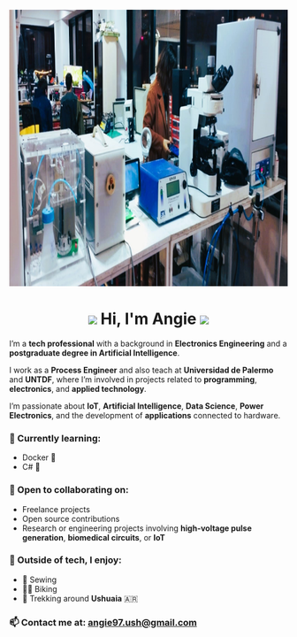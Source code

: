 <p align="center">
  <img src="https://github.com/AngieSiles/AngieSiles/blob/main/img/IMG-20230516-WA0009.jpg" height="500"/>
</p>

<h1 align="center">
  <img src="https://media2.giphy.com/media/IcJ6n6VJNjRNS/giphy.gif" width="35">
  <b>Hi, I'm Angie</b>
  <img src="https://media2.giphy.com/media/IcJ6n6VJNjRNS/giphy.gif" width="35">
</h1>

I’m a **tech professional** with a background in **Electronics Engineering** and  a **postgraduate degree in Artificial Intelligence**.

I work as a **Process Engineer** and also teach at **Universidad de Palermo** and **UNTDF**, where I’m involved in projects related to **programming**, **electronics**, and **applied technology**.

I’m passionate about **IoT**, **Artificial Intelligence**, **Data Science**, **Power Electronics**, and the development of **applications** connected to hardware.

### 🌱 Currently learning:
- Docker 🐳  
- C# 🔧  

### 🤝 Open to collaborating on:
- Freelance projects  
- Open source contributions  
- Research or engineering projects involving **high-voltage pulse generation**, **biomedical circuits**, or **IoT**  


### 🌄 Outside of tech, I enjoy:
- 🧵 Sewing  
- 🚴‍♀️ Biking  
- 🥾 Trekking around **Ushuaia** 🇦🇷  

### 📫 Contact me at: [angie97.ush@gmail.com](mailto:angie97.ush@gmail.com)
